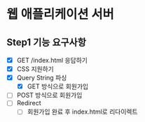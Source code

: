 # 웹 애플리케이션 서버
## Step1 기능 요구사항
- [x] GET /index.html 응답하기
- [x] CSS 지원하기
- [x] Query String 파싱
  - [x] GET 방식으로 회원가입
- [ ] POST 방식으로 회원가입
- [ ] Redirect
  - [ ] 회원가입 완료 후 index.html로 리다이렉트